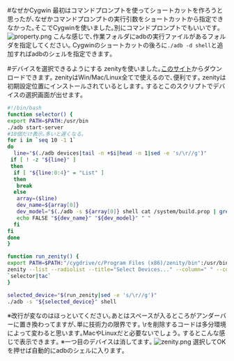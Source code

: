 #なぜかCygwin
最初はコマンドプロンプトを使ってショートカットを作ろうと思ったが､なぜかコマンドプロンプトの実行引数をショートカットから指定できなかった｡そこでCygwinを使いました｡別にコマンドプロンプトでもいいです｡
![property.png](https://qiita-image-store.s3.amazonaws.com/0/44129/d16b07e5-e469-ef5d-8c2a-3c91069c7583.png)
こんな感じで､作業フォルダにadbの実行ファイルがあるフォルダを指定してください｡
Cygwinのショートカットの後ろに`./adb -d shell`と追加すればadbのシェルを指定できます｡

#デバイスを選択できるようにする
zenityを使いました｡<a href="http://www.placella.com/software/zenity/">このサイト</a>からダウンロードできます｡
zenityはWin/Mac/Linux全てで使えるので､便利です｡
zenityは初期設定位置にインストールされているとします｡
するとこのスクリプトでデバイスの選択画面が出せます｡

```bash:selector.sh
#!/bin/bash
function selector() {
export PATH=$PATH:/usr/bin
./adb start-server
#10個だけ表示｡多いと遅くなる｡
for i in `seq 10 -1 1`
do
  line="$(./adb devices|tail -n +$i|head -n 1|sed -e 's/\r//g')"
 if [ ! -z "${line}" ]
 then
  if [ "${line:0:4}" = "List" ]
  then
   break
  else
   array=($line)
   dev_name=${array[0]}
   dev_model="$(./adb -s ${array[0]} shell cat /system/build.prop | grep ro\.product\.model | awk -F"=" 'NR==1 {print $2}' | sed -e 's/ /_/g'| awk -v RS='\r\n' '{print $1}')"
   echo FALSE "${dev_name}" "${dev_model}" " "
  fi
fi
done
}

function run_zenity() {
export PATH=$PATH:"/cygdrive/c/Program Files (x86)/zenity/bin":/usr/bin
zenity --list --radiolist --title="Select Devices..." --column=" " --column="デバイス名" --column="モデル名" \
`selector|tac`
}

selected_device="$(run_zenity|sed -e 's/\r//g')"
./adb -s "${selected_device}" shell

```
※改行が変なのはほっといてください｡あとはスペースが入るところがアンダーバーに置き換わってますが､単に技術力の限界です｡
\rを削除するコードは多分環境によって変わると思います｡MacやLinuxだと必要ないでしょう｡
するとこんな感じで表示できます｡ ※一つ目のデバイスは消してます｡
![zenity.png](https://qiita-image-store.s3.amazonaws.com/0/44129/bf9d9b5d-c3ee-6db4-4649-0771fd3b7bd9.png)
選択してOKを押せば自動的にadbのシェルに入ります｡
